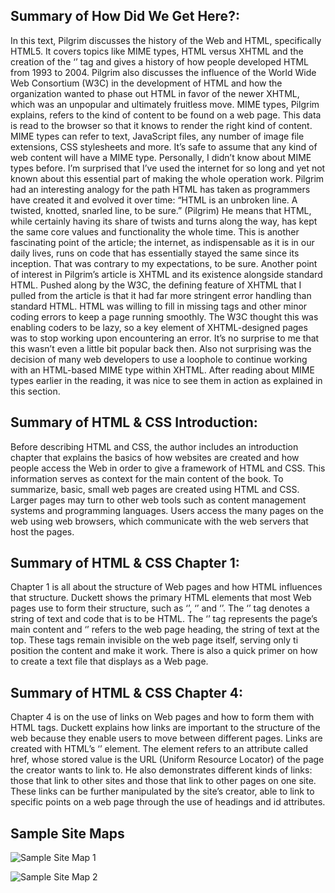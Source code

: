 
## Summary of How Did We Get Here?:
In this text, Pilgrim discusses the history of the Web and HTML, specifically HTML5. It covers topics like MIME types, HTML versus XHTML and the creation of the ‘<img>’ tag and gives a history of how people developed HTML from 1993 to 2004. Pilgrim also discusses the influence of the World Wide Web Consortium (W3C) in the development of HTML and how the organization wanted to phase out HTML in favor of the newer XHTML, which was an unpopular and ultimately fruitless move.
MIME types, Pilgrim explains, refers to the kind of content to be found on a web page. This data is read to the browser so that it knows to render the right kind of content. MIME types can refer to text, JavaScript files, any number of image file extensions, CSS stylesheets and more. It’s safe to assume that any kind of web content will have a MIME type. Personally, I didn’t know about MIME types before. I’m surprised that I’ve used the internet for so long and yet not known about this essential part of making the whole operation work.
Pilgrim had an interesting analogy for the path HTML has taken as programmers have created it and evolved it over time: “HTML is an unbroken line. A twisted, knotted, snarled line, to be sure.” (Pilgrim) He means that HTML, while certainly having its share of twists and turns along the way, has kept the same core values and functionality the whole time. This is another fascinating point of the article; the internet, as indispensable as it is in our daily lives, runs on code that has essentially stayed the same since its inception. That was contrary to my expectations, to be sure.
Another point of interest in Pilgrim’s article is XHTML and its existence alongside standard HTML. Pushed along by the W3C, the defining feature of XHTML that I pulled from the article is that it had far more stringent error handling than standard HTML. HTML was willing to fill in missing tags and other minor coding errors to keep a page running smoothly. The W3C thought this was enabling coders to be lazy, so a key element of XHTML-designed pages was to stop working upon encountering an error. It’s no surprise to me that this wasn’t even a little bit popular back then. Also not surprising was the decision of many web developers to use a loophole to continue working with an HTML-based MIME type within XHTML. After reading about MIME types earlier in the reading, it was nice to see them in action as explained in this section.


## Summary of HTML & CSS Introduction: 
Before describing HTML and CSS, the author includes an introduction chapter that explains the basics of how websites are created and how people access the Web in order to give a framework of HTML and CSS. This information serves as context for the main content of the book. To summarize, basic, small web pages are created using HTML and CSS. Larger pages may turn to other web tools such as content management systems and programming languages. Users access the many pages on the web using web browsers, which communicate with the web servers that host the pages. 

## Summary of HTML & CSS Chapter 1:
Chapter 1 is all about the structure of Web pages and how HTML influences that structure. Duckett shows the primary HTML elements that most Web pages use to form their structure, such as ‘<html>’, ‘<body>’ and ‘<head>’. The ‘<html>’ tag denotes a string of text and code that is to be HTML. The ‘<body>’ tag represents the page’s main content and ‘<head>’ refers to the web page heading, the string of text at the top. These tags remain invisible on the web page itself, serving only ti position the content and make it work. There is also a quick primer on how to create a text file that displays as a Web page.

## Summary of HTML & CSS Chapter 4:
Chapter 4 is on the use of links on Web pages and how to form them with HTML tags. Duckett explains how links are important to the structure of the web because they enable users to move between different pages. Links are created with HTML’s ‘<a>’ element. The element refers to an attribute called href, whose stored value is the URL (Uniform Resource Locator) of the page the creator wants to link to. He also demonstrates different kinds of links: those that link to other sites and those that link to other pages on one site. These links can be further manipulated by the site’s creator, able to link to specific points on a web page through the use of headings and id attributes.

## Sample Site Maps

![Sample Site Map 1]({{site.baseurl}}/wk3/team2/img009.jpg)

![Sample Site Map 2]({{site.baseurl}}/wk3/team2/img010.jpg)




